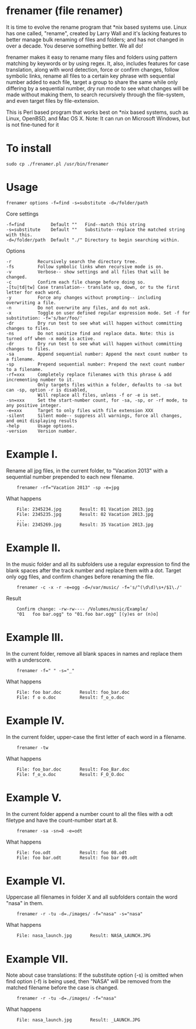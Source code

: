 frenamer (file renamer)
========
It is time to evolve the rename program that *nix based systems use. Linux has one called, "rename", created by Larry Wall 
and it's lacking features to better manage bulk renaming of files and folders; and has not changed in over a decade. 
You deserve something better. We all do!

frenamer makes it easy to rename many files and folders using pattern matching by keywords or by using regex. It, also, includes 
features for case translation, along with word detection, force or confirm changes, follow symbolic links, rename all files to a 
certain key phrase with sequential number added to each file, target a group to share the same while only differing by a 
sequential number, dry run mode to see what changes will be made without making them, to search recursively through the 
file-system, and even target files by file-extension.

This is Perl based program that works best on *nix based systems, such as Linux, OpenBSD, and Mac OS X. 
Note: It can run on Microsoft Windows, but is not fine-tuned for it

To install
=====
	sudo cp ./frenamer.pl /usr/bin/frenamer

Usage
=====
    frenamer options -f=find -s=substitute -d=/folder/path
    
   Core settings
  
    -f=find          Default ""   Find--match this string 
    -s=substitute    Default ""   Substitute--replace the matched string with this.
    -d=/folder/path  Default "./" Directory to begin searching within.
    
   Options
   
    -r		    Recursively search the directory tree.
    -fs		    Follow symbolic links when recursive mode is on.
    -v		    Verbose-- show settings and all files that will be changed.
    -c		    Confirm each file change before doing so.
    -[tu|td|tw] Case translation-- translate up, down, or tu the first letter for each word.
    -y		    Force any changes without prompting-- including overwriting a file.
    -n		    Do not overwrite any files, and do not ask.
    -x		    Toggle on user defined regular expression mode. Set -f for substitution: -f='s/bar/foo/'
    -dr		    Dry run test to see what will happen without committing changes to files.
    -ns		    Do not sanitize find and replace data. Note: this is turned off when -x mode is active.
	-dr		    Dry run test to see what will happen without committing changes to files.
	-sa		    Append sequential number: Append the next count number to a filename.
	-sp		    Prepend sequential number: Prepend the next count number to a filename.
	-rf=xxx		Completely replace filenames with this phrase & add incrementing number to it.
				Only targets files within a folder, defaults to -sa but can -sp, option -r is disabled,
				Will replace all files, unless -f or -e is set.
	-sn=xxx 	Set the start-number count, for -sa, -sp, or -rf mode, to any positive integer.
	-e=xxx		Target to only files with file extension XXX
    -silent	    Silent mode-- suppress all warnings, force all changes, and omit displaying results
    -help	    Usage options.
    -version    Version number.
    	
Example I.
=====
   Rename all jpg files, in the current folder, to "Vacation 2013" with a sequential number 
   prepended to each new filename.
   		
   		frenamer -rf="Vacation 2013" -sp -e=jpg
   
   What happens

   		File: 2345234.jpg		Result: 01 Vacation 2013.jpg
   		File: 2345235.jpg		Result: 02 Vacation 2013.jpg
   		...
   		File: 2345269.jpg		Result: 35 Vacation 2013.jpg
	
Example II.
=====
   In the music folder and all its subfolders use a regular expression to find the blank spaces after 
   the track number and replace them with a dot. Target only ogg files, and confirm changes before 
   renaming the file.
   
    	frenamer -c -x -r -e=ogg -d=/var/music/ -f='s/^(\d\d)\s+/$1\./'
    	
   Result
   
    	Confirm change: -rw-rw---- /Volumes/music/Example/
       	"01   foo bar.ogg" to "01.foo bar.ogg" [(y)es or (n)o] 

Example III.
=====
   In the current folder, remove all blank spaces in names and replace them with a underscore.
   
    	frenamer -f=" "	-s="_"
   
   What happens
  
    	File: foo bar.doc       Result: foo_bar.doc
    	File: f o o.doc	        Result: f_o_o.doc

Example IV.
=====
   In the current folder, upper-case the first letter of each word in a filename.
   
    	frenamer -tw
    	
   What happens
    	
    	File: foo_bar.doc  	    Result: Foo_Bar.doc
    	File: f_o_o.doc	   	    Result: F_O_O.doc

Example V.
=====
   In the current folder append a number count to all the files with a odt filetype and
   have the count-number start at 8.
    	
    	frenamer -sa -sn=8 -e=odt

   What happens
   
    	File: foo.odt          	Result: foo 08.odt
		File: foo bar.odt		Result: foo bar 09.odt

Example VI.
=====
   Uppercase all filenames in folder X and all subfolders contain the word "nasa" in them.
   
    	frenamer -r -tu -d=./images/ -f="nasa" -s="nasa"
    	
   What happens
    	
    	File: nasa_launch.jpg     	Result: NASA_LAUNCH.JPG

Example VII.
===== 		
   Note about case translations: 
   If the substitute option (-s) is omitted when find option (-f) is being used, 
   then "NASA" will be removed from the matched filename before the case is changed.
   
    	frenamer -r -tu -d=./images/ -f="nasa"
    
   What happens
    
    	File: nasa_launch.jpg     	Result: _LAUNCH.JPG
